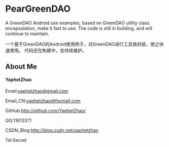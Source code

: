 # PearGreenDAO

A GreenDAO Android use examples, based on GreenDAO utility class encapsulation, make it fast to use.
The code is still in building, and will continue to maintain.

一个基于GreenDAO的Android使用例子，对GreenDAO进行工具类封装，使之快速使用。
代码还在构建中，会持续维护。

## About Me

#### YaphetZhao

Email:yaphetzhao@gmail.com

Email_CN:yaphetzhao@foxmail.com

GitHub:http://github.com/YaphetZhao/

QQ:11613371

CSDN_Blog:http://blog.csdn.net/yaphetzhao

Tel:Secret